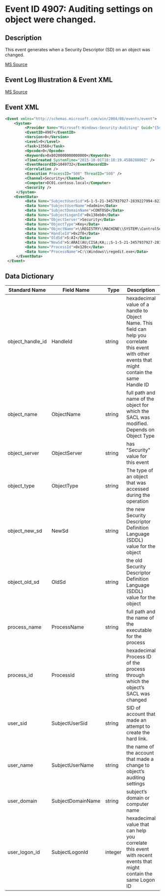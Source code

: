 # Event ID 4907: Auditing settings on object were changed.

## Description

This event generates when a Security Descriptor (SD) on an object was changed.

[MS Source](https://github.com/MicrosoftDocs/windows-itpro-docs/blob/master/windows/security/threat-protection/auditing/event-4907.md)

## Event Log Illustration & Event XML

[MS Source](https://github.com/MicrosoftDocs/windows-itpro-docs/blob/master/windows/security/threat-protection/auditing/event-4907.md)

## Event XML

```xml
<Event xmlns="http://schemas.microsoft.com/win/2004/08/events/event">
    <System>
         <Provider Name="Microsoft-Windows-Security-Auditing" Guid="{54849625-5478-4994-A5BA-3E3B0328C30D}" />
         <EventID>4907</EventID>
         <Version>0</Version>
         <Level>0</Level>
         <Task>13568</Task>
         <Opcode>0</Opcode>
         <Keywords>0x8020000000000000</Keywords>
         <TimeCreated SystemTime="2015-10-01T18:18:19.458828800Z" />
         <EventRecordID>1049732</EventRecordID>
         <Correlation />
         <Execution ProcessID="500" ThreadID="508" />
         <Channel>Security</Channel>
         <Computer>DC01.contoso.local</Computer>
         <Security />
     </System>
    <EventData>
         <Data Name="SubjectUserSid">S-1-5-21-3457937927-2839227994-823803824-1104</Data>
         <Data Name="SubjectUserName">dadmin</Data>
         <Data Name="SubjectDomainName">CONTOSO</Data>
         <Data Name="SubjectLogonId">0x138eb0</Data>
         <Data Name="ObjectServer">Security</Data>
         <Data Name="ObjectType">Key</Data>
         <Data Name="ObjectName">\\REGISTRY\\MACHINE\\SYSTEM\\ControlSet001\\Services\\EventLog\\Internet Explorer</Data>
         <Data Name="HandleId">0x2f8</Data>
         <Data Name="OldSd">S:AI</Data>
         <Data Name="NewSd">S:ARAI(AU;CISA;KA;;;S-1-5-21-3457937927-2839227994-823803824-1104)</Data>
         <Data Name="ProcessId">0x120c</Data>
         <Data Name="ProcessName">C:\\Windows\\regedit.exe</Data>
     </EventData>
 </Event>
```

## Data Dictionary

|	Standard Name	| Field Name |	Type	|	Description	|	Sample Value	|
|	----------------	|	----------------	|	----------------	|	----------------	|	----------------	|
|	object_handle_id    |	HandleId	| string	|	hexadecimal value of a handle to Object Name. This field can help you correlate this event with other events that might contain the same Handle ID |	`0x2f8`	|
|	object_name	        |	ObjectName	|	string	|	full path and name of the object for which the SACL was modified. Depends on Object Type |	`\\REGISTRY\\MACHINE\\SYSTEM\\ControlSet001\\Services\\EventLog\\Internet Explorer`	|
|	object_server	    |	ObjectServer | string	|   has "Security" value for this event	|	`Security`	|
|	object_type	        |	ObjectType	|	string	|	The type of an object that was accessed during the operation	|	`Key`	|
|	object_new_sd       |	NewSd	|	string	|   the new Security Descriptor Definition Language (SDDL) value for the object	|	`S:ARAI(AU;CISA;KA;;;S-1-5-21-3457937927-2839227994-823803824-1104)`	|
|	object_old_sd       |	OldSd	|	string	|	the old Security Descriptor Definition Language (SDDL) value for the object |	`S:AI`	|
|	process_name        |	ProcessName	|	string	|   full path and the name of the executable for the process	|	`C:\\Windows\\regedit.exe`	|
|	process_id          |	ProcessId	|	string	|   hexadecimal Process ID of the process through which the object’s SACL was changed	|	`0x120c`	|
|	user_sid	        |	SubjectUserSid	|	string	|	SID of account that made an attempt to create the hard link.	|	`S-1-5-21-3457937927-2839227994-823803824-1104`	|
|	user_name	        |	SubjectUserName	|	string	|	the name of the account that made a change to object’s auditing settings	|	`dadmin`	|
|	user_domain	        |	SubjectDomainName	|	string	|	subject’s domain or computer name	|	`CONTOSO`	|
|	user_logon_id	    |	SubjectLogonId	|	integer	|	hexadecimal value that can help you correlate this event with recent events that might contain the same Logon ID	|	`0x138eb0`	|